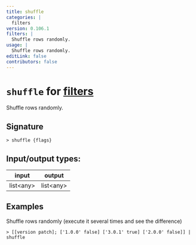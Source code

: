 ```yaml
---
title: shuffle
categories: |
  filters
version: 0.106.1
filters: |
  Shuffle rows randomly.
usage: |
  Shuffle rows randomly.
editLink: false
contributors: false
---
```

<!-- This file is automatically generated. Please edit the command in https://github.com/nushell/nushell instead. -->

# `shuffle` for [filters](/commands/categories/filters.md)

<div class='command-title'>Shuffle rows randomly.</div>

## Signature

```> shuffle {flags} ```


## Input/output types:

| input     | output    |
| --------- | --------- |
| list&lt;any&gt; | list&lt;any&gt; |
## Examples

Shuffle rows randomly (execute it several times and see the difference)
```nu
> [[version patch]; ['1.0.0' false] ['3.0.1' true] ['2.0.0' false]] | shuffle

```
